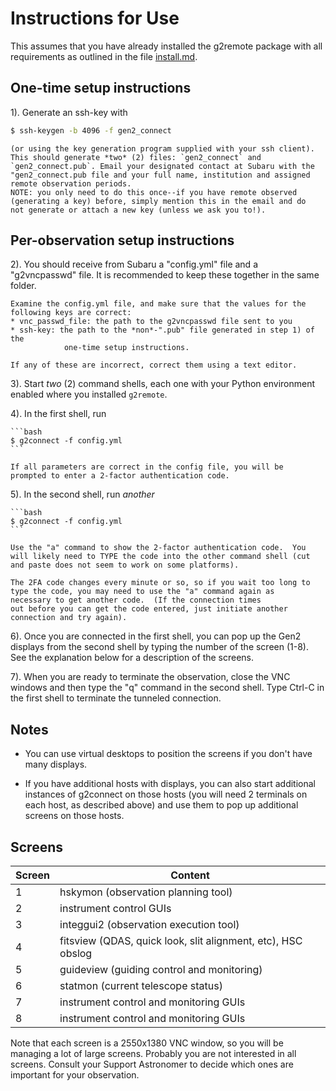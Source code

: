 # Instructions for Use

This assumes that you have already installed the g2remote package with
all requirements as outlined in the file [install.md](https://github.com/naojsoft/g2remote/blob/master/install.md).

## One-time setup instructions

1). Generate an ssh-key with

```bash
$ ssh-keygen -b 4096 -f gen2_connect
```
      
    (or using the key generation program supplied with your ssh client).
    This should generate *two* (2) files: `gen2_connect` and
    `gen2_connect.pub`. Email your designated contact at Subaru with the
    "gen2_connect.pub file and your full name, institution and assigned
    remote observation periods. 
    NOTE: you only need to do this once--if you have remote observed
    (generating a key) before, simply mention this in the email and do
    not generate or attach a new key (unless we ask you to!).
    
## Per-observation setup instructions

2). You should receive from Subaru a "config.yml" file and a
    "g2vncpasswd" file.  It is recommended to keep these together in the
    same folder.  

    Examine the config.yml file, and make sure that the values for the
    following keys are correct:  
    * vnc_passwd_file: the path to the g2vncpasswd file sent to you
    * ssh-key: the path to the *non*-".pub" file generated in step 1) of the
                one-time setup instructions.
      
    If any of these are incorrect, correct them using a text editor.

3). Start *two* (2) command shells, each one with your Python environment
    enabled where you installed `g2remote`.
    
4). In the first shell, run 
  
    ```bash
    $ g2connect -f config.yml
    ```
  
    If all parameters are correct in the config file, you will be
    prompted to enter a 2-factor authentication code.

5). In the second shell, run *another*
  
    ```bash
    $ g2connect -f config.yml
    ```
  
    Use the "a" command to show the 2-factor authentication code.  You
    will likely need to TYPE the code into the other command shell (cut
    and paste does not seem to work on some platforms).
  
    The 2FA code changes every minute or so, so if you wait too long to
    type the code, you may need to use the "a" command again as
    necessary to get another code.  (If the connection times
    out before you can get the code entered, just initiate another
    connection and try again).

6). Once you are connected in the first shell, you can pop up the Gen2
    displays from the second shell by typing the number of the screen
    (1-8).  See the explanation below for a description of the screens.
    
7). When you are ready to terminate the observation, close the VNC
    windows and then type the "q" command in the second shell.  Type
    Ctrl-C in the first shell to terminate the tunneled connection.

## Notes

* You can use virtual desktops to position the screens if you don't
  have many displays.

* If you have additional hosts with displays, you can also start
  additional instances of g2connect on those hosts (you will need 2
  terminals on each host, as described above) and use them to pop up
  additional screens on those hosts.

## Screens

| Screen | Content |
| ------ | ------- |
| 1      | hskymon (observation planning tool) |
| 2      | instrument control GUIs |
| 3      | integgui2 (observation execution tool) |
| 4      | fitsview (QDAS, quick look, slit alignment, etc), HSC obslog |
| 5      | guideview (guiding control and monitoring) |
| 6      | statmon (current telescope status) |
| 7      | instrument control and monitoring GUIs |
| 8      | instrument control and monitoring GUIs |

Note that each screen is a 2550x1380 VNC window, so you will be managing a
lot of large screens. Probably you are not interested in all screens.
Consult your Support Astronomer to decide which ones are important for
your observation.

